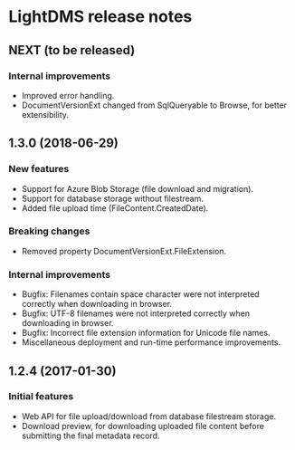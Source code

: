# LightDMS release notes

## NEXT (to be released)

### Internal improvements

* Improved error handling.
* DocumentVersionExt changed from SqlQueryable to Browse, for better extensibility.

## 1.3.0 (2018-06-29)

### New features

* Support for Azure Blob Storage (file download and migration).
* Support for database storage without filestream.
* Added file upload time (FileContent.CreatedDate).

### Breaking changes

* Removed property DocumentVersionExt.FileExtension.

### Internal improvements

* Bugfix: Filenames contain space character were not interpreted correctly when downloading in browser.
* Bugfix: UTF-8 filenames were not interpreted correctly when downloading in browser.
* Bugfix: Incorrect file extension information for Unicode file names.
* Miscellaneous deployment and run-time performance improvements.

## 1.2.4 (2017-01-30)

### Initial features

* Web API for file upload/download from database filestream storage.
* Download preview, for downloading uploaded file content before submitting the final metadata record.
